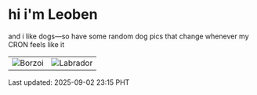 # hi i'm Leoben

and i like dogs—so have some random dog pics that change whenever my CRON feels like it

|  |  |
|--------|----------|
| ![Borzoi](https://random-dog-vercel.vercel.app/api/random-borzoi?v=1756826102) | ![Labrador](https://random-dog-vercel.vercel.app/api/random-labrador?v=1756826102) |

Last updated: 2025-09-02 23:15 PHT
